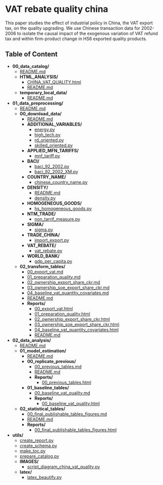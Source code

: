 
# VAT rebate quality china



This paper studies the effect of industrial policy in China, the VAT export tax, on the quality upgrading. We use Chinese transaction data for 2002-2006 to isolate the causal impact of the exogenous variation of VAT refund tax and within firm-product change in HS6 exported quality products.

## Table of Content

 - **00_data_catalog/**
   - [README.md](https://github.com/thomaspernet/VAT_rebate_quality_china/tree/master/00_data_catalog/README.md)
   - **HTML_ANALYSIS/**
     - [CHINA_VAT_QUALITY.html](https://htmlpreview.github.io/?https://github.com/thomaspernet/VAT_rebate_quality_china/blob/master/00_data_catalog/HTML_ANALYSIS/CHINA_VAT_QUALITY.html)
     - [README.md](https://github.com/thomaspernet/VAT_rebate_quality_china/tree/master/00_data_catalog/HTML_ANALYSIS/README.md)
   - **temporary_local_data/**
     - [README.md](https://github.com/thomaspernet/VAT_rebate_quality_china/tree/master/00_data_catalog/temporary_local_data/README.md)
 - **01_data_preprocessing/**
   - [README.md](https://github.com/thomaspernet/VAT_rebate_quality_china/tree/master/01_data_preprocessing/README.md)
   - **00_download_data/**
     - [README.md](https://github.com/thomaspernet/VAT_rebate_quality_china/tree/master/01_data_preprocessing/00_download_data/README.md)
     - **ADDITIONAL_VARIABLES/**
       - [energy.py](https://github.com/thomaspernet/VAT_rebate_quality_china/tree/master/01_data_preprocessing/00_download_data/ADDITIONAL_VARIABLES/energy.py)
       - [high_tech.py](https://github.com/thomaspernet/VAT_rebate_quality_china/tree/master/01_data_preprocessing/00_download_data/ADDITIONAL_VARIABLES/high_tech.py)
       - [rd_oriented.py](https://github.com/thomaspernet/VAT_rebate_quality_china/tree/master/01_data_preprocessing/00_download_data/ADDITIONAL_VARIABLES/rd_oriented.py)
       - [skilled_oriented.py](https://github.com/thomaspernet/VAT_rebate_quality_china/tree/master/01_data_preprocessing/00_download_data/ADDITIONAL_VARIABLES/skilled_oriented.py)
     - **APPLIED_MFN_TARIFFS/**
       - [mnf_tariff.py](https://github.com/thomaspernet/VAT_rebate_quality_china/tree/master/01_data_preprocessing/00_download_data/APPLIED_MFN_TARIFFS/mnf_tariff.py)
     - **BACI/**
       - [baci_92_2002.py](https://github.com/thomaspernet/VAT_rebate_quality_china/tree/master/01_data_preprocessing/00_download_data/BACI/baci_92_2002.py)
       - [baci_92_2002_XM.py](https://github.com/thomaspernet/VAT_rebate_quality_china/tree/master/01_data_preprocessing/00_download_data/BACI/baci_92_2002_XM.py)
     - **COUNTRY_NAME/**
       - [chinese_country_name.py](https://github.com/thomaspernet/VAT_rebate_quality_china/tree/master/01_data_preprocessing/00_download_data/COUNTRY_NAME/chinese_country_name.py)
     - **DENSITY/**
       - [README.md](https://github.com/thomaspernet/VAT_rebate_quality_china/tree/master/01_data_preprocessing/00_download_data/DENSITY/README.md)
       - [density.py](https://github.com/thomaspernet/VAT_rebate_quality_china/tree/master/01_data_preprocessing/00_download_data/DENSITY/density.py)
     - **HOMOGENEOUS_GOODS/**
       - [hs_homogeneous_goods.py](https://github.com/thomaspernet/VAT_rebate_quality_china/tree/master/01_data_preprocessing/00_download_data/HOMOGENEOUS_GOODS/hs_homogeneous_goods.py)
     - **NTM_TRADE/**
       - [non_tarrif_measure.py](https://github.com/thomaspernet/VAT_rebate_quality_china/tree/master/01_data_preprocessing/00_download_data/NTM_TRADE/non_tarrif_measure.py)
     - **SIGMA/**
       - [sigma.py](https://github.com/thomaspernet/VAT_rebate_quality_china/tree/master/01_data_preprocessing/00_download_data/SIGMA/sigma.py)
     - **TRADE_CHINA/**
       - [import_export.py](https://github.com/thomaspernet/VAT_rebate_quality_china/tree/master/01_data_preprocessing/00_download_data/TRADE_CHINA/import_export.py)
     - **VAT_REBATE/**
       - [vat_rebate.py](https://github.com/thomaspernet/VAT_rebate_quality_china/tree/master/01_data_preprocessing/00_download_data/VAT_REBATE/vat_rebate.py)
     - **WORLD_BANK/**
       - [gdp_per_capita.py](https://github.com/thomaspernet/VAT_rebate_quality_china/tree/master/01_data_preprocessing/00_download_data/WORLD_BANK/gdp_per_capita.py)
   - **02_transform_tables/**
     - [00_export_vat.md](https://github.com/thomaspernet/VAT_rebate_quality_china/tree/master/01_data_preprocessing/02_transform_tables/00_export_vat.md)
     - [01_preparation_quality.md](https://github.com/thomaspernet/VAT_rebate_quality_china/tree/master/01_data_preprocessing/02_transform_tables/01_preparation_quality.md)
     - [02_ownership_export_share_ckr.md](https://github.com/thomaspernet/VAT_rebate_quality_china/tree/master/01_data_preprocessing/02_transform_tables/02_ownership_export_share_ckr.md)
     - [03_ownership_soe_export_share_ckr.md](https://github.com/thomaspernet/VAT_rebate_quality_china/tree/master/01_data_preprocessing/02_transform_tables/03_ownership_soe_export_share_ckr.md)
     - [04_baseline_vat_quantity_covariates.md](https://github.com/thomaspernet/VAT_rebate_quality_china/tree/master/01_data_preprocessing/02_transform_tables/04_baseline_vat_quantity_covariates.md)
     - [README.md](https://github.com/thomaspernet/VAT_rebate_quality_china/tree/master/01_data_preprocessing/02_transform_tables/README.md)
     - **Reports/**
       - [00_export_vat.html](https://htmlpreview.github.io/?https://github.com/thomaspernet/VAT_rebate_quality_china/blob/master/01_data_preprocessing/02_transform_tables/Reports/00_export_vat.html)
       - [01_preparation_quality.html](https://htmlpreview.github.io/?https://github.com/thomaspernet/VAT_rebate_quality_china/blob/master/01_data_preprocessing/02_transform_tables/Reports/01_preparation_quality.html)
       - [02_ownership_export_share_ckr.html](https://htmlpreview.github.io/?https://github.com/thomaspernet/VAT_rebate_quality_china/blob/master/01_data_preprocessing/02_transform_tables/Reports/02_ownership_export_share_ckr.html)
       - [03_ownership_soe_export_share_ckr.html](https://htmlpreview.github.io/?https://github.com/thomaspernet/VAT_rebate_quality_china/blob/master/01_data_preprocessing/02_transform_tables/Reports/03_ownership_soe_export_share_ckr.html)
       - [04_baseline_vat_quantity_covariates.html](https://htmlpreview.github.io/?https://github.com/thomaspernet/VAT_rebate_quality_china/blob/master/01_data_preprocessing/02_transform_tables/Reports/04_baseline_vat_quantity_covariates.html)
       - [README.md](https://github.com/thomaspernet/VAT_rebate_quality_china/tree/master/01_data_preprocessing/02_transform_tables/Reports/README.md)
 - **02_data_analysis/**
   - [README.md](https://github.com/thomaspernet/VAT_rebate_quality_china/tree/master/02_data_analysis/README.md)
   - **01_model_estimation/**
     - [README.md](https://github.com/thomaspernet/VAT_rebate_quality_china/tree/master/02_data_analysis/01_model_estimation/README.md)
     - **00_replicate_previous/**
       - [00_previous_tables.md](https://github.com/thomaspernet/VAT_rebate_quality_china/tree/master/02_data_analysis/01_model_estimation/00_replicate_previous/00_previous_tables.md)
       - [README.md](https://github.com/thomaspernet/VAT_rebate_quality_china/tree/master/02_data_analysis/01_model_estimation/00_replicate_previous/README.md)
       - **Reports/**
         - [00_previous_tables.html](https://htmlpreview.github.io/?https://github.com/thomaspernet/VAT_rebate_quality_china/blob/master/02_data_analysis/01_model_estimation/00_replicate_previous/Reports/00_previous_tables.html)
     - **01_baseline_tables/**
       - [00_baseline_vat_quality.md](https://github.com/thomaspernet/VAT_rebate_quality_china/tree/master/02_data_analysis/01_model_estimation/01_baseline_tables/00_baseline_vat_quality.md)
       - **Reports/**
         - [00_baseline_vat_quality.html](https://htmlpreview.github.io/?https://github.com/thomaspernet/VAT_rebate_quality_china/blob/master/02_data_analysis/01_model_estimation/01_baseline_tables/Reports/00_baseline_vat_quality.html)
   - **02_statistical_tables/**
     - [00_final_publishable_tables_figures.md](https://github.com/thomaspernet/VAT_rebate_quality_china/tree/master/02_data_analysis/02_statistical_tables/00_final_publishable_tables_figures.md)
     - [README.md](https://github.com/thomaspernet/VAT_rebate_quality_china/tree/master/02_data_analysis/02_statistical_tables/README.md)
     - **Reports/**
       - [00_final_publishable_tables_figures.html](https://htmlpreview.github.io/?https://github.com/thomaspernet/VAT_rebate_quality_china/blob/master/02_data_analysis/02_statistical_tables/Reports/00_final_publishable_tables_figures.html)
 - **utils/**
   - [create_report.py](https://github.com/thomaspernet/VAT_rebate_quality_china/tree/master/utils/create_report.py)
   - [create_schema.py](https://github.com/thomaspernet/VAT_rebate_quality_china/tree/master/utils/create_schema.py)
   - [make_toc.py](https://github.com/thomaspernet/VAT_rebate_quality_china/tree/master/utils/make_toc.py)
   - [prepare_catalog.py](https://github.com/thomaspernet/VAT_rebate_quality_china/tree/master/utils/prepare_catalog.py)
   - **IMAGES/**
     - [script_diagram_china_vat_quality.py](https://github.com/thomaspernet/VAT_rebate_quality_china/tree/master/utils/IMAGES/script_diagram_china_vat_quality.py)
   - **latex/**
     - [latex_beautify.py](https://github.com/thomaspernet/VAT_rebate_quality_china/tree/master/utils/latex/latex_beautify.py)
